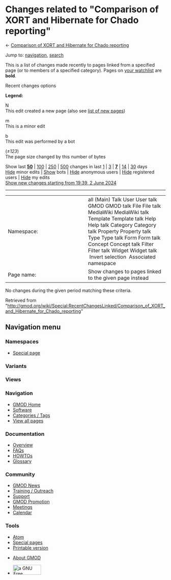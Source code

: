 <div id="mw-page-base" class="noprint">

</div>

<div id="mw-head-base" class="noprint">

</div>

<div id="content" class="mw-body" role="main">

<span id="top"></span>

<div id="mw-js-message" style="display:none;">

</div>



# <span dir="auto">Changes related to "Comparison of XORT and Hibernate for Chado reporting"</span>

<div id="bodyContent">

<div id="contentSub">

← [Comparison of XORT and Hibernate for Chado
reporting](/wiki/Comparison_of_XORT_and_Hibernate_for_Chado_reporting "Comparison of XORT and Hibernate for Chado reporting")

</div>

<div id="jump-to-nav" class="mw-jump">

Jump to: [navigation](#mw-navigation), [search](#p-search)

</div>

<div id="mw-content-text">

<div class="mw-specialpage-summary">

This is a list of changes made recently to pages linked from a specified
page (or to members of a specified category). Pages on [your
watchlist](/wiki/Special:Watchlist "Special:Watchlist") are **bold**.

</div>

Recent changes options

<div class="mw-changeslist-legend">

**Legend:**

<div class="mw-collapsible-content">

N  
This edit created a new page (also see [list of new
pages](/wiki/Special:NewPages "Special:NewPages"))

m  
This is a minor edit

b  
This edit was performed by a bot

(*±123*)  
The page size changed by this number of bytes

</div>

</div>

Show last
[**50**](/mediawiki/index.php?title=Special:RecentChangesLinked&limit=50&target=Comparison_of_XORT_and_Hibernate_for_Chado_reporting "Special:RecentChangesLinked")
\|
[100](/mediawiki/index.php?title=Special:RecentChangesLinked&limit=100&target=Comparison_of_XORT_and_Hibernate_for_Chado_reporting "Special:RecentChangesLinked")
\|
[250](/mediawiki/index.php?title=Special:RecentChangesLinked&limit=250&target=Comparison_of_XORT_and_Hibernate_for_Chado_reporting "Special:RecentChangesLinked")
\|
[500](/mediawiki/index.php?title=Special:RecentChangesLinked&limit=500&target=Comparison_of_XORT_and_Hibernate_for_Chado_reporting "Special:RecentChangesLinked")
changes in last
[1](/mediawiki/index.php?title=Special:RecentChangesLinked&days=1&from=&target=Comparison_of_XORT_and_Hibernate_for_Chado_reporting "Special:RecentChangesLinked")
\|
[3](/mediawiki/index.php?title=Special:RecentChangesLinked&days=3&from=&target=Comparison_of_XORT_and_Hibernate_for_Chado_reporting "Special:RecentChangesLinked")
\|
[**7**](/mediawiki/index.php?title=Special:RecentChangesLinked&days=7&from=&target=Comparison_of_XORT_and_Hibernate_for_Chado_reporting "Special:RecentChangesLinked")
\|
[14](/mediawiki/index.php?title=Special:RecentChangesLinked&days=14&from=&target=Comparison_of_XORT_and_Hibernate_for_Chado_reporting "Special:RecentChangesLinked")
\|
[30](/mediawiki/index.php?title=Special:RecentChangesLinked&days=30&from=&target=Comparison_of_XORT_and_Hibernate_for_Chado_reporting "Special:RecentChangesLinked")
days  
[Hide](/mediawiki/index.php?title=Special:RecentChangesLinked&hideminor=1&target=Comparison_of_XORT_and_Hibernate_for_Chado_reporting "Special:RecentChangesLinked")
minor edits \|
[Show](/mediawiki/index.php?title=Special:RecentChangesLinked&hidebots=0&target=Comparison_of_XORT_and_Hibernate_for_Chado_reporting "Special:RecentChangesLinked")
bots \|
[Hide](/mediawiki/index.php?title=Special:RecentChangesLinked&hideanons=1&target=Comparison_of_XORT_and_Hibernate_for_Chado_reporting "Special:RecentChangesLinked")
anonymous users \|
[Hide](/mediawiki/index.php?title=Special:RecentChangesLinked&hideliu=1&target=Comparison_of_XORT_and_Hibernate_for_Chado_reporting "Special:RecentChangesLinked")
registered users \|
[Hide](/mediawiki/index.php?title=Special:RecentChangesLinked&hidemyself=1&target=Comparison_of_XORT_and_Hibernate_for_Chado_reporting "Special:RecentChangesLinked")
my edits  
[Show new changes starting from 19:39, 2 June
2024](/mediawiki/index.php?title=Special:RecentChangesLinked&from=20240602193933&target=Comparison_of_XORT_and_Hibernate_for_Chado_reporting "Special:RecentChangesLinked")

------------------------------------------------------------------------

<table class="mw-recentchanges-table">
<colgroup>
<col style="width: 50%" />
<col style="width: 50%" />
</colgroup>
<tbody>
<tr class="odd">
<td class="mw-label mw-namespace-label">Namespace:</td>
<td class="mw-input">all (Main) Talk User User talk GMOD GMOD talk File
File talk MediaWiki MediaWiki talk Template Template talk Help Help talk
Category Category talk Property Property talk Type Type talk Form Form
talk Concept Concept talk Filter Filter talk Widget Widget talk
 Invert selection
 Associated namespace</td>
</tr>
<tr class="even">
<td class="mw-label mw-target-label">Page name:</td>
<td class="mw-input">Show changes to pages linked to the given page
instead</td>
</tr>
</tbody>
</table>

<div class="mw-changeslist-empty">

No changes during the given period matching these criteria.

</div>

</div>

<div class="printfooter">

Retrieved from
"<http://gmod.org/wiki/Special:RecentChangesLinked/Comparison_of_XORT_and_Hibernate_for_Chado_reporting>"

</div>

<div id="catlinks" class="catlinks catlinks-allhidden">

</div>

<div class="visualClear">

</div>

</div>

</div>

<div id="mw-navigation">

## Navigation menu

<div id="mw-head">



<div id="left-navigation">

<div id="p-namespaces" class="vectorTabs" role="navigation"
aria-labelledby="p-namespaces-label">

### Namespaces

- <span id="ca-nstab-special">[Special
  page](/wiki/Special:RecentChangesLinked/Comparison_of_XORT_and_Hibernate_for_Chado_reporting "This is a special page, you cannot edit the page itself")</span>

</div>

<div id="p-variants" class="vectorMenu emptyPortlet" role="navigation"
aria-labelledby="p-variants-label">

### 

### Variants[](#)

<div class="menu">

</div>

</div>

</div>

<div id="right-navigation">

<div id="p-views" class="vectorTabs emptyPortlet" role="navigation"
aria-labelledby="p-views-label">

### Views

</div>



</div>



</div>

</div>

</div>

<div id="mw-panel">

<div id="p-logo" role="banner">

<a href="/wiki/Main_Page"
style="background-image: url(http://gmod.org/images/GMOD-cogs.png);"
title="Visit the main page"></a>

</div>

<div id="p-Navigation" class="portal" role="navigation"
aria-labelledby="p-Navigation-label">

### Navigation

<div class="body">

- <span id="n-GMOD-Home">[GMOD Home](/wiki/Main_Page)</span>
- <span id="n-Software">[Software](/wiki/GMOD_Components)</span>
- <span id="n-Categories-.2F-Tags">[Categories /
  Tags](/wiki/Categories)</span>
- <span id="n-View-all-pages">[View all
  pages](/wiki/Special:AllPages)</span>

</div>

</div>

<div id="p-Documentation" class="portal" role="navigation"
aria-labelledby="p-Documentation-label">

### Documentation

<div class="body">

- <span id="n-Overview">[Overview](/wiki/Overview)</span>
- <span id="n-FAQs">[FAQs](/wiki/Category:FAQ)</span>
- <span id="n-HOWTOs">[HOWTOs](/wiki/Category:HOWTO)</span>
- <span id="n-Glossary">[Glossary](/wiki/Glossary)</span>

</div>

</div>

<div id="p-Community" class="portal" role="navigation"
aria-labelledby="p-Community-label">

### Community

<div class="body">

- <span id="n-GMOD-News">[GMOD News](/wiki/GMOD_News)</span>
- <span id="n-Training-.2F-Outreach">[Training /
  Outreach](/wiki/Training_and_Outreach)</span>
- <span id="n-Support">[Support](/wiki/Support)</span>
- <span id="n-GMOD-Promotion">[GMOD
  Promotion](/wiki/GMOD_Promotion)</span>
- <span id="n-Meetings">[Meetings](/wiki/Meetings)</span>
- <span id="n-Calendar">[Calendar](/wiki/Calendar)</span>

</div>

</div>

<div id="p-tb" class="portal" role="navigation"
aria-labelledby="p-tb-label">

### Tools

<div class="body">

- <span id="feedlinks"><a
  href="http://gmod.org/mediawiki/index.php?title=Special:RecentChangesLinked/Comparison_of_XORT_and_Hibernate_for_Chado_reporting&amp;feed=atom"
  id="feed-atom" class="feedlink" rel="alternate"
  type="application/atom+xml" title="Atom feed for this page">Atom</a></span>
- <span id="t-specialpages"><a href="/wiki/Special:SpecialPages" accesskey="q"
  title="A list of all special pages [q]">Special pages</a></span>
- <span id="t-print"><a
  href="/mediawiki/index.php?title=Special:RecentChangesLinked/Comparison_of_XORT_and_Hibernate_for_Chado_reporting&amp;printable=yes"
  rel="alternate" accesskey="p"
  title="Printable version of this page [p]">Printable version</a></span>

</div>

</div>

</div>

</div>

<div id="footer" role="contentinfo">

- <span id="footer-places-about">[About
  GMOD](/wiki/GMOD:About "GMOD:About")</span>

<!-- -->

- <span id="footer-copyrightico">[<img src="http://www.gnu.org/graphics/gfdl-logo-small.png" width="88"
  height="31" alt="a GNU Free Documentation License" />](http://www.gnu.org/licenses/fdl-1.3.html)</span>




</div>
